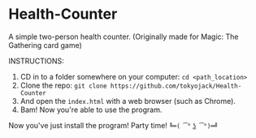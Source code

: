 # Health-Counter
A simple two-person health counter. (Originally made for Magic: The Gathering card game)

INSTRUCTIONS:
1. CD in to a folder somewhere on your computer: ```cd <path_location>```
2. Clone the repo: ```git clone https://github.com/tokyojack/Health-Counter```
3. And open the ```index.html``` with a web browser (such as Chrome).
4. Bam! Now you're able to use the program.


Now you've just install the program! Party time! ```╚═( ͡° ͜ʖ ͡°)═╝```
